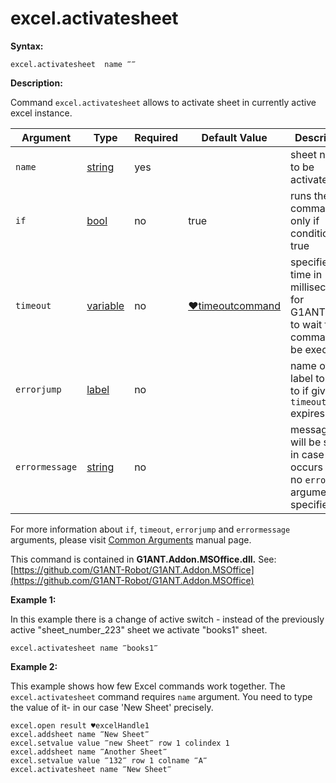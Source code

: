 # excel.activatesheet

**Syntax:**

```G1ANT
excel.activatesheet  name ‴‴
```

**Description:**

Command `excel.activatesheet` allows to activate sheet in currently active excel instance.

| Argument | Type | Required | Default Value | Description |
| -------- | ---- | -------- | ------------- | ----------- |
|`name`| [string](https://github.com/G1ANT-Robot/G1ANT.Manual/blob/master/G1ANT-Language/Structures/string.md) | yes |  | sheet name to be activated|
|`if`| [bool](https://github.com/G1ANT-Robot/G1ANT.Manual/blob/master/G1ANT-Language/Structures/bool.md) | no | true | runs the command only if condition is true |
|`timeout`| [variable](https://github.com/G1ANT-Robot/G1ANT.Manual/blob/master/G1ANT-Language/Special-Characters/variable.md) | no | [♥timeoutcommand](https://github.com/G1ANT-Robot/G1ANT.Manual/blob/master/G1ANT-Language/Variables/Special-Variables.md)  | specifies time in milliseconds for G1ANT.Robot to wait for the command to be executed |
|`errorjump` | [label](https://github.com/G1ANT-Robot/G1ANT.Manual/blob/master/G1ANT-Language/Structures/label.md) | no |  | name of the label to jump to if given `timeout` expires |
|`errormessage`| [string](https://github.com/G1ANT-Robot/G1ANT.Manual/blob/master/G1ANT-Language/Structures/string.md) | no |  | message that will be shown in case error occurs and no `errorjump` argument is specified |

For more information about `if`, `timeout`, `errorjump` and `errormessage` arguments, please visit [Common Arguments](https://github.com/G1ANT-Robot/G1ANT.Manual/blob/master/G1ANT-Language/Common-Arguments.md)  manual page.

This command is contained in **G1ANT.Addon.MSOffice.dll.**
See: [https://github.com/G1ANT-Robot/G1ANT.Addon.MSOffice](https://github.com/G1ANT-Robot/G1ANT.Addon.MSOffice)

**Example 1:**

In this example there is a change of active switch - instead of the previously active "sheet_number_223" sheet we activate "books1" sheet.

```G1ANT
excel.activatesheet name ‴books1‴
```

**Example 2:**

This example shows how few Excel commands work together. The `excel.activatesheet` command requires `name` argument. You need to type the value of it- in our case 'New Sheet' precisely.

```G1ANT
excel.open result ♥excelHandle1
excel.addsheet name ‴New Sheet‴
excel.setvalue value ‴new Sheet‴ row 1 colindex 1
excel.addsheet name ‴Another Sheet‴
excel.setvalue value ‴132‴ row 1 colname ‴A‴
excel.activatesheet name ‴New Sheet‴
```
